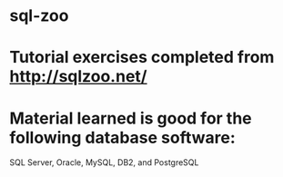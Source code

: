 # sql-zoo

# Tutorial exercises completed from http://sqlzoo.net/

# Material learned is good for the following database software:
SQL Server, Oracle, MySQL, DB2, and PostgreSQL
